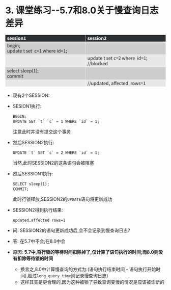 # 3. 课堂练习--5.7和8.0关于慢查询日志差异

![课堂练习--5.7和8.0关于慢查询日志差异](./img/课堂练习--5.7和8.0关于慢查询日志差异.png)

- 现有2个SESSION:
- SESION1执行:

	```
	BEGIN;
	UPDATE SET `t` `c` = 1 WHERE `id` = 1; 
	```
	
	注意此时并没有提交这个事务
	
- 然后SESSION2执行:

	```
	UPDATE `t` SET `c` = 2 WHERE `id` = 1;
	```
	
	当然,此时SESSION2的这条语句会被阻塞
	
- 然后SESSION1执行:

	```
	SELECT sleep(1);
	COMMIT;
	```
	
	此时行锁释放,SESSION2的`UPDATE`语句将更新成功

- SESSION2得到执行结果:

	```
	updated,affected rows=1
	```
	
- 问: SESSION2的语句更新成功后,会不会记录到慢查询日志?
- 答: 在5.7中不会;在8.0中会
- 原因: **5.7中,将行锁的等待时间扣除掉了,仅计算了语句执行的时间;而8.0则没有扣除等待锁的时间**
	- 换言之,8.0中计算慢查询的方式为:(语句执行结束时间 - 语句执行开始时间),超过`long_query_time`则记录慢查询日志)
	- 这样其实是更合理的,因为这种被锁了导致查询变慢的情况是应该被诊断的